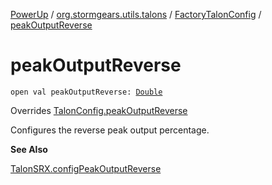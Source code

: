 [PowerUp](../../index.md) / [org.stormgears.utils.talons](../index.md) / [FactoryTalonConfig](index.md) / [peakOutputReverse](./peak-output-reverse.md)

# peakOutputReverse

`open val peakOutputReverse: `[`Double`](https://kotlinlang.org/api/latest/jvm/stdlib/kotlin/-double/index.html)

Overrides [TalonConfig.peakOutputReverse](../-talon-config/peak-output-reverse.md)

Configures the reverse peak output percentage.

**See Also**

[TalonSRX.configPeakOutputReverse](#)

